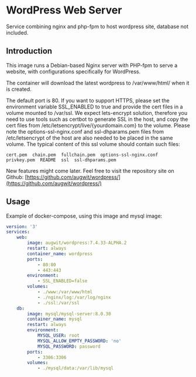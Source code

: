 # WordPress Web Server
Service combining nginx and php-fpm to host wordpress site, database not included.

## Introduction
This image runs a Debian-based Nginx server with PHP-fpm to serve a website, with configurations specifically for WordPress.

The container will download the latest wordpress to /var/www/html/ when it is created.

The default port is 80. If you want to support HTTPS, please set the environment variable SSL_ENABLED to true and provide the cert files in a volume mounted to /var/ssl. We expect lets-encrypt solution, therefore you need to use tools such as certbot to generate SSL in the host, and copy the cert files from /etc/letsencrypt/live/{yourdomain.com} to the volume. Please note the options-ssl-nginx.conf and ssl-dhparams.pem files from /etc/letsencrypt of the host are also needed to be placed in the same volume. The typical content of this ssl volume should contain such files:
```shell
cert.pem  chain.pem  fullchain.pem  options-ssl-nginx.conf  privkey.pem  README  ssl  ssl-dhparams.pem
```

New features might come later. Feel free to visit the repository site on Github: [https://github.com/augwit/wordpress/](https://github.com/augwit/wordpress/)

## Usage
Example of docker-compose, using this image and mysql image:
```yml
version: '3'
services:
    web:
        image: augwit/wordpress:7.4.33-ALPHA.2
        restart: always
        container_name: wordpress
        ports:
            - 80:80
            - 443:443
        environment:
            - SSL_ENABLED=false
        volumes:
            - ./www:/var/www/html
            - ./nginx/log:/var/log/nginx
            - ./ssl:/var/ssl
    db:
        image: mysql/mysql-server:8.0.30
        container_name: mysql
        restart: always
        environment:
            MYSQL_USER: root
            MYSQL_ALLOW_EMPTY_PASSWORD: 'no'
            MYSQL_PASSWORD: password
        ports:
            - 3306:3306
        volumes:
            - ./mysql/data:/var/lib/mysql
```

